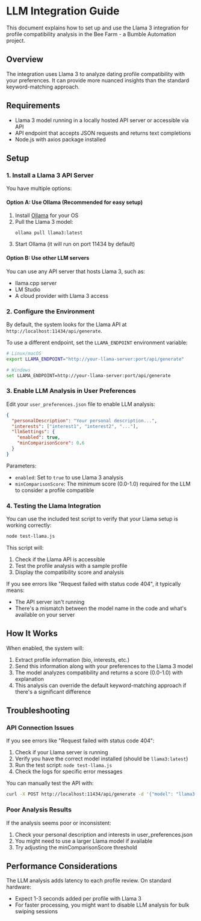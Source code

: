 # LLM Integration Guide

This document explains how to set up and use the Llama 3 integration for profile compatibility analysis in the Bee Farm - a Bumble Automation project.

## Overview

The integration uses Llama 3 to analyze dating profile compatibility with your preferences. It can provide more nuanced insights than the standard keyword-matching approach.

## Requirements

- Llama 3 model running in a locally hosted API server or accessible via API
- API endpoint that accepts JSON requests and returns text completions
- Node.js with axios package installed

## Setup

### 1. Install a Llama 3 API Server

You have multiple options:

#### Option A: Use Ollama (Recommended for easy setup)

1. Install [Ollama](https://ollama.ai/) for your OS
2. Pull the Llama 3 model:
   ```
   ollama pull llama3:latest
   ```
3. Start Ollama (it will run on port 11434 by default)

#### Option B: Use other LLM servers

You can use any API server that hosts Llama 3, such as:
- llama.cpp server
- LM Studio
- A cloud provider with Llama 3 access

### 2. Configure the Environment

By default, the system looks for the Llama API at `http://localhost:11434/api/generate`. 

To use a different endpoint, set the `LLAMA_ENDPOINT` environment variable:

```bash
# Linux/macOS
export LLAMA_ENDPOINT="http://your-llama-server:port/api/generate"

# Windows
set LLAMA_ENDPOINT=http://your-llama-server:port/api/generate
```

### 3. Enable LLM Analysis in User Preferences

Edit your `user_preferences.json` file to enable LLM analysis:

```json
{
  "personalDescription": "Your personal description...",
  "interests": ["interest1", "interest2", "..."],
  "llmSettings": {
    "enabled": true,
    "minComparisonScore": 0.6
  }
}
```

Parameters:
- `enabled`: Set to `true` to use Llama 3 analysis
- `minComparisonScore`: The minimum score (0.0-1.0) required for the LLM to consider a profile compatible

### 4. Testing the Llama Integration

You can use the included test script to verify that your Llama setup is working correctly:

```bash
node test-llama.js
```

This script will:
1. Check if the Llama API is accessible
2. Test the profile analysis with a sample profile
3. Display the compatibility score and analysis

If you see errors like "Request failed with status code 404", it typically means:
- The API server isn't running
- There's a mismatch between the model name in the code and what's available on your server

## How It Works

When enabled, the system will:

1. Extract profile information (bio, interests, etc.)
2. Send this information along with your preferences to the Llama 3 model
3. The model analyzes compatibility and returns a score (0.0-1.0) with explanation
4. This analysis can override the default keyword-matching approach if there's a significant difference

## Troubleshooting

### API Connection Issues

If you see errors like "Request failed with status code 404":

1. Check if your Llama server is running
2. Verify you have the correct model installed (should be `llama3:latest`)
3. Run the test script: `node test-llama.js`
4. Check the logs for specific error messages

You can manually test the API with:
```bash
curl -X POST http://localhost:11434/api/generate -d '{"model": "llama3:latest", "prompt": "Hello", "stream": false}'
```

### Poor Analysis Results

If the analysis seems poor or inconsistent:

1. Check your personal description and interests in user_preferences.json
2. You might need to use a larger Llama model if available
3. Try adjusting the minComparisonScore threshold

## Performance Considerations

The LLM analysis adds latency to each profile review. On standard hardware:
- Expect 1-3 seconds added per profile with Llama 3
- For faster processing, you might want to disable LLM analysis for bulk swiping sessions 